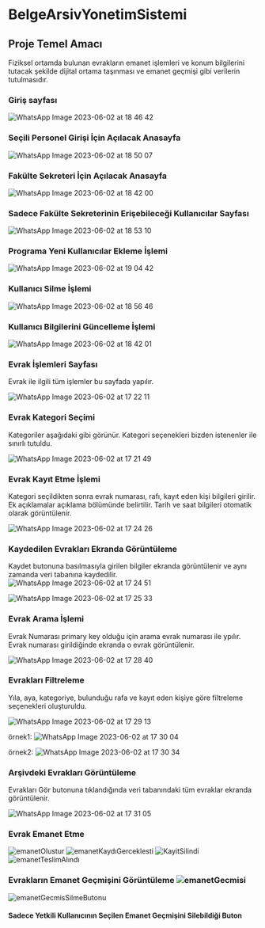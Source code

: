 # BelgeArsivYonetimSistemi

## Proje Temel Amacı
Fiziksel ortamda bulunan evrakların emanet işlemleri ve konum bilgilerini tutacak şekilde dijital ortama taşınması ve
emanet geçmişi gibi verilerin tutulmasıdır.


### Giriş sayfası

![WhatsApp Image 2023-06-02 at 18 46 42](https://github.com/yaseminyucel/BelgeArsivYonetimSistemi/assets/102298287/905f613b-bc36-4325-9286-5c1c141e59bd)

### Seçili Personel Girişi İçin Açılacak Anasayfa

![WhatsApp Image 2023-06-02 at 18 50 07](https://github.com/yaseminyucel/BelgeArsivYonetimSistemi/assets/102298287/7edeeacf-e291-43dd-8670-4c31d2bc0200)

### Fakülte Sekreteri İçin Açılacak Anasayfa

![WhatsApp Image 2023-06-02 at 18 42 00](https://github.com/yaseminyucel/BelgeArsivYonetimSistemi/assets/102298287/1fe2227b-d05e-4fcc-9639-6f7ed62cd6e1)


### Sadece Fakülte Sekreterinin Erişebileceği Kullanıcılar Sayfası
![WhatsApp Image 2023-06-02 at 18 53 10](https://github.com/yaseminyucel/BelgeArsivYonetimSistemi/assets/102298287/f1e1eded-3fd2-4fce-9787-3084eb012470)

### Programa Yeni Kullanıcılar Ekleme İşlemi
![WhatsApp Image 2023-06-02 at 19 04 42](https://github.com/yaseminyucel/BelgeArsivYonetimSistemi/assets/102298287/a7ea358b-d25a-4f42-a4da-083b1569224d)


### Kullanıcı Silme İşlemi

![WhatsApp Image 2023-06-02 at 18 56 46](https://github.com/yaseminyucel/BelgeArsivYonetimSistemi/assets/102298287/a3b80bd3-4468-4b26-a1ff-91bcbfb9bdfb)


### Kullanıcı Bilgilerini Güncelleme İşlemi


![WhatsApp Image 2023-06-02 at 18 42 01](https://github.com/yaseminyucel/BelgeArsivYonetimSistemi/assets/102298287/289e2656-abbc-40d2-b940-32b4b44b358c)


### Evrak İşlemleri Sayfası
   Evrak ile ilgili tüm işlemler bu sayfada yapılır.

![WhatsApp Image 2023-06-02 at 17 22 11](https://github.com/yaseminyucel/BelgeArsivYonetimSistemi/assets/102291607/6663c6e9-2291-4700-baf8-8a8f259f141b)

### Evrak Kategori Seçimi
  Kategoriler aşağıdaki gibi görünür. Kategori seçenekleri bizden istenenler ile sınırlı tutuldu. 

![WhatsApp Image 2023-06-02 at 17 21 49](https://github.com/yaseminyucel/BelgeArsivYonetimSistemi/assets/102291607/f904a877-25ab-4c3c-9b6c-34f37e7f0f49)

### Evrak Kayıt Etme İşlemi
  Kategori seçildikten sonra evrak numarası, rafı, kayıt eden kişi bilgileri girilir. Ek açıklamalar açıklama bölümünde belirtilir. Tarih ve saat bilgileri otomatik olarak görüntülenir.

![WhatsApp Image 2023-06-02 at 17 24 26](https://github.com/yaseminyucel/BelgeArsivYonetimSistemi/assets/102291607/4074ec91-e466-4280-9796-4bd8c38d72e8)

### Kaydedilen Evrakları Ekranda Görüntüleme
  Kaydet butonuna basılmasıyla girilen bilgiler ekranda görüntülenir ve aynı zamanda veri tabanına kaydedilir.
![WhatsApp Image 2023-06-02 at 17 24 51](https://github.com/yaseminyucel/BelgeArsivYonetimSistemi/assets/102291607/6a24e406-cbf8-44a2-ace5-960198a51134)

![WhatsApp Image 2023-06-02 at 17 25 33](https://github.com/yaseminyucel/BelgeArsivYonetimSistemi/assets/102291607/c7ce0d07-4953-432f-b86b-6cffe1f0f8df)

### Evrak Arama İşlemi
  Evrak Numarası primary key olduğu için arama evrak numarası ile ypılır. Evrak numarası girildiğinde ekranda o evrak görüntülenir.

![WhatsApp Image 2023-06-02 at 17 28 40](https://github.com/yaseminyucel/BelgeArsivYonetimSistemi/assets/102291607/51bcaa09-3b28-4973-ac91-7ee59391f583)

### Evrakları Filtreleme
  Yıla, aya, kategoriye, bulunduğu rafa ve kayıt eden kişiye göre filtreleme seçenekleri oluşturuldu.

![WhatsApp Image 2023-06-02 at 17 29 13](https://github.com/yaseminyucel/BelgeArsivYonetimSistemi/assets/102291607/b74c80be-71a8-47c4-a9d0-25e5d4d9796c)

örnek1:
![WhatsApp Image 2023-06-02 at 17 30 04](https://github.com/yaseminyucel/BelgeArsivYonetimSistemi/assets/102291607/6c443cc5-a791-406e-91f7-36a767dc8e36)

örnek2:
![WhatsApp Image 2023-06-02 at 17 30 34](https://github.com/yaseminyucel/BelgeArsivYonetimSistemi/assets/102291607/d702aaed-7596-45f4-80a1-c2f932290b2a)

### Arşivdeki Evrakları Görüntüleme 
  Evrakları Gör butonuna tıklandığında veri tabanındaki tüm evraklar ekranda görüntülenir.
  
![WhatsApp Image 2023-06-02 at 17 31 05](https://github.com/yaseminyucel/BelgeArsivYonetimSistemi/assets/102291607/ec96f46d-5289-4e28-97d9-6d6e07bc514e)


### Evrak Emanet Etme 

![emanetOlustur](https://github.com/yaseminyucel/BelgeArsivYonetimSistemi/assets/109875607/9751fc10-a482-4239-926d-4c79c87ca66e)
![emanetKaydıGerceklesti](https://github.com/yaseminyucel/BelgeArsivYonetimSistemi/assets/109875607/557db171-8a17-4aca-a396-617e3495526a)
![KayitSilindi](https://github.com/yaseminyucel/BelgeArsivYonetimSistemi/assets/109875607/cbb6da56-1f60-4749-9f41-b1bcf57a527c)
![emanetTeslimAlındı](https://github.com/yaseminyucel/BelgeArsivYonetimSistemi/assets/109875607/f8dbf114-2641-4d47-b92a-24e5ab357e78)


### Evrakların Emanet Geçmişini Görüntüleme ![emanetGecmisi](https://github.com/yaseminyucel/BelgeArsivYonetimSistemi/assets/109875607/150c4cc7-d868-4112-8178-518366644e2a)
![emanetGecmisSilmeButonu](https://github.com/yaseminyucel/BelgeArsivYonetimSistemi/assets/109875607/3b2a1310-091f-417d-b0d3-535badfa137a)

#### Sadece Yetkili Kullanıcının Seçilen Emanet Geçmişini Silebildiği Buton





